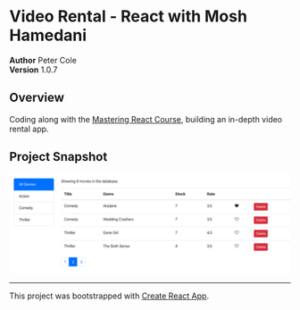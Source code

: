 # Video Rental - React with Mosh Hamedani

**Author** Peter Cole  
**Version** 1.0.7

## Overview

Coding along with the [Mastering React Course](https://codewithmosh.com/p/mastering-react), building an in-depth video rental app.

## Project Snapshot

![Version 1.0.7](./assets/1-0-7/v1-0-7.png)

---

This project was bootstrapped with [Create React App](https://github.com/facebook/create-react-app).
